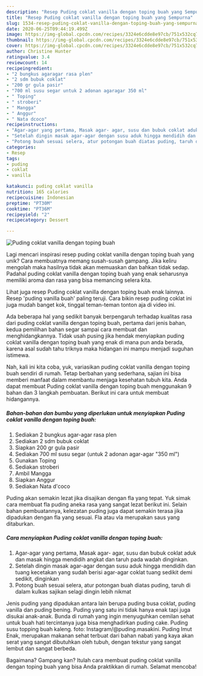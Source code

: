```yaml
---
description: "Resep Puding coklat vanilla dengan toping buah yang Sempurna"
title: "Resep Puding coklat vanilla dengan toping buah yang Sempurna"
slug: 1534-resep-puding-coklat-vanilla-dengan-toping-buah-yang-sempurna
date: 2020-06-25T09:44:19.499Z
image: https://img-global.cpcdn.com/recipes/3324e6cdde8e97cb/751x532cq70/puding-coklat-vanilla-dengan-toping-buah-foto-resep-utama.jpg
thumbnail: https://img-global.cpcdn.com/recipes/3324e6cdde8e97cb/751x532cq70/puding-coklat-vanilla-dengan-toping-buah-foto-resep-utama.jpg
cover: https://img-global.cpcdn.com/recipes/3324e6cdde8e97cb/751x532cq70/puding-coklat-vanilla-dengan-toping-buah-foto-resep-utama.jpg
author: Christine Hunter
ratingvalue: 3.4
reviewcount: 14
recipeingredient:
- "2 bungkus agaragar rasa plen"
- "2 sdm bubuk coklat"
- "200 gr gula pasir"
- "700 ml susu segar untuk 2 adonan agaragar 350 ml"
- " Toping"
- " stroberi"
- " Mangga"
- " Anggur"
- " Nata dcoco"
recipeinstructions:
- "Agar-agar yang pertama, Masak agar- agar, susu dan bubuk coklat aduk dan masak hingga mendidih angkat dan taruh pada wadah dinginkan."
- "Setelah dingin masak agar-agar dengan susu aduk hingga mendidih dan tuang kecetakan yang sudah berisi agar-agar coklat tuang sedikit demi sedikit, dinginkan"
- "Potong buah sesuai selera, atur potongan buah diatas puding, taruh di dalam kulkas sajikan selagi dingin lebih nikmat"
categories:
- Resep
tags:
- puding
- coklat
- vanilla

katakunci: puding coklat vanilla 
nutrition: 165 calories
recipecuisine: Indonesian
preptime: "PT30M"
cooktime: "PT36M"
recipeyield: "2"
recipecategory: Dessert

---
```



![Puding coklat vanilla dengan toping buah](https://img-global.cpcdn.com/recipes/3324e6cdde8e97cb/751x532cq70/puding-coklat-vanilla-dengan-toping-buah-foto-resep-utama.jpg)

Lagi mencari inspirasi resep puding coklat vanilla dengan toping buah yang unik? Cara membuatnya memang susah-susah gampang. Jika keliru mengolah maka hasilnya tidak akan memuaskan dan bahkan tidak sedap. Padahal puding coklat vanilla dengan toping buah yang enak seharusnya memiliki aroma dan rasa yang bisa memancing selera kita.

Lihat juga resep Puding coklat vanilla dengan toping buah enak lainnya. Resep &#39;puding vanilla buah&#39; paling teruji. Cara bikin resep puding coklat ini juga mudah banget kok, tinggal teman-teman tonton aja di video ini.

Ada beberapa hal yang sedikit banyak berpengaruh terhadap kualitas rasa dari puding coklat vanilla dengan toping buah, pertama dari jenis bahan, kedua pemilihan bahan segar sampai cara membuat dan menghidangkannya. Tidak usah pusing jika hendak menyiapkan puding coklat vanilla dengan toping buah yang enak di mana pun anda berada, karena asal sudah tahu triknya maka hidangan ini mampu menjadi suguhan istimewa.


Nah, kali ini kita coba, yuk, variasikan puding coklat vanilla dengan toping buah sendiri di rumah. Tetap berbahan yang sederhana, sajian ini bisa memberi manfaat dalam membantu menjaga kesehatan tubuh kita. Anda dapat membuat Puding coklat vanilla dengan toping buah menggunakan 9 bahan dan 3 langkah pembuatan. Berikut ini cara untuk membuat hidangannya.

<!--inarticleads1-->

##### Bahan-bahan dan bumbu yang diperlukan untuk menyiapkan Puding coklat vanilla dengan toping buah:

1. Sediakan 2 bungkus agar-agar rasa plen
1. Sediakan 2 sdm bubuk coklat
1. Siapkan 200 gr gula pasir
1. Sediakan 700 ml susu segar (untuk 2 adonan agar-agar &#34;350 ml&#34;)
1. Gunakan  Toping
1. Sediakan  stroberi
1. Ambil  Mangga
1. Siapkan  Anggur
1. Sediakan  Nata d&#39;coco


Puding akan semakin lezat jika disajikan dengan fla yang tepat. Yuk simak cara membuat fla puding aneka rasa yang sangat lezat berikut ini. Selain bahan pembuatannya, kelezatan puding juga dapat semakin terasa jika dipadukan dengan fla yang sesuai. Fla atau vla merupakan saus yang ditaburkan. 

<!--inarticleads2-->

##### Cara menyiapkan Puding coklat vanilla dengan toping buah:

1. Agar-agar yang pertama, Masak agar- agar, susu dan bubuk coklat aduk dan masak hingga mendidih angkat dan taruh pada wadah dinginkan.
1. Setelah dingin masak agar-agar dengan susu aduk hingga mendidih dan tuang kecetakan yang sudah berisi agar-agar coklat tuang sedikit demi sedikit, dinginkan
1. Potong buah sesuai selera, atur potongan buah diatas puding, taruh di dalam kulkas sajikan selagi dingin lebih nikmat


Jenis puding yang dipadukan antara lain berupa puding busa coklat, puding vanilla dan puding bening. Puding yang satu ini tidak hanya enak tapi juga disukai anak-anak. Bunda di rumah yang ingin menyuguhkan cemilan sehat untuk buah hati tercintanya juga bisa menghadirkan puding cake. Puding susu topping buah kaleng. foto: Instagram/@puding.masakini. Puding Imut Enak, merupakan makanan sehat terbuat dari bahan nabati yang kaya akan serat yang sangat dibutuhkan oleh tubuh, dengan tekstur yang sangat lembut dan sangat berbeda. 

Bagaimana? Gampang kan? Itulah cara membuat puding coklat vanilla dengan toping buah yang bisa Anda praktikkan di rumah. Selamat mencoba!
